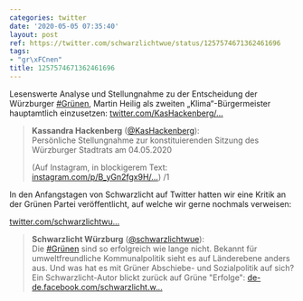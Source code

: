 ```yaml
---
categories: twitter
date: '2020-05-05 07:35:40'
layout: post
ref: https://twitter.com/schwarzlichtwue/status/1257574671362461696
tags:
- "gr\xFCnen"
title: 1257574671362461696
---
```

Lesenswerte Analyse und Stellungnahme zu der Entscheidung der Würzburger [#Grünen](/t/grünen), Martin Heilig als zweiten „Klima“-Bürgermeister hauptamtlich einzusetzen: [twitter.com/KasHackenberg/…](https://twitter.com/KasHackenberg/status/1257459052768043010)
> <b>Kassandra Hackenberg</b> ([@KasHackenberg](https://twitter.com/KasHackenberg)):  
>Persönliche Stellungnahme zur konstituierenden Sitzung des Würzburger Stadtrats am 04.05.2020  
>  
>  
>  
>(Auf Instagram, in blockigerem Text: [instagram.com/p/B_yGn2fgx9H/…](https://www.instagram.com/p/B_yGn2fgx9H/?igshid=ubvyc95iurf5)) /1  


In den Anfangstagen von Schwarzlicht auf Twitter hatten wir eine Kritik an der Grünen Partei veröffentlicht, auf welche wir gerne nochmals verweisen:

[twitter.com/schwarzlichtwu…](https://twitter.com/schwarzlichtwue/status/1138551731191779330?s=19)
> <b>Schwarzlicht Würzburg</b> ([@schwarzlichtwue](https://twitter.com/schwarzlichtwue)):  
>Die [#Grünen](/t/grünen) sind so erfolgreich wie lange nicht. Bekannt für umweltfreundliche Kommunalpolitik sieht es auf Länderebene anders aus. Und was hat es mit Grüner Abschiebe- und Sozialpolitik auf sich? Ein Schwarzlicht-Autor blickt zurück auf Grüne "Erfolge": [de-de.facebook.com/schwarzlicht.w…](https://de-de.facebook.com/schwarzlicht.wue/posts/588335834907794)   

